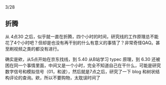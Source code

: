 

3/28
## 折腾
从 4点30 之后，似乎就一直在折腾，四个小时的时间，研究线的工作原理总不能花了4个小时吧？但却是也没有再干别的什么有意义的事情了？非常奇怪QAQ。甚至刷视频之类的都没有进行。

确实是欸，从5点开始在京东找线，到 5.40 从B站学习 typec 原理，到 6.30 还被困在同一个事情里面，中间又是一个小时，完全不知道自己在干什么，可能是研究 数字信号和模拟信号（01，和波），然后就是7点之后，研究了一下 blog 和树状结构评论的查询。欸，所以不要购物，太耽误时间了